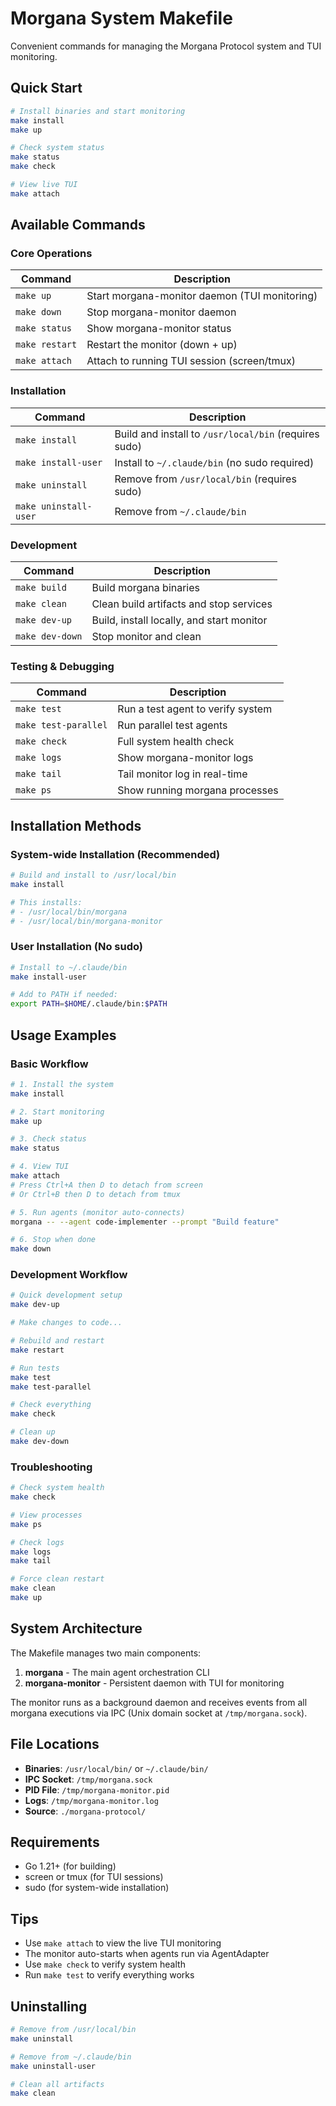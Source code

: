 # Morgana System Makefile

Convenient commands for managing the Morgana Protocol system and TUI monitoring.

## Quick Start

```bash
# Install binaries and start monitoring
make install
make up

# Check system status
make status
make check

# View live TUI
make attach
```

## Available Commands

### Core Operations

| Command        | Description                                   |
| -------------- | --------------------------------------------- |
| `make up`      | Start morgana-monitor daemon (TUI monitoring) |
| `make down`    | Stop morgana-monitor daemon                   |
| `make status`  | Show morgana-monitor status                   |
| `make restart` | Restart the monitor (down + up)               |
| `make attach`  | Attach to running TUI session (screen/tmux)   |

### Installation

| Command               | Description                                           |
| --------------------- | ----------------------------------------------------- |
| `make install`        | Build and install to `/usr/local/bin` (requires sudo) |
| `make install-user`   | Install to `~/.claude/bin` (no sudo required)         |
| `make uninstall`      | Remove from `/usr/local/bin` (requires sudo)          |
| `make uninstall-user` | Remove from `~/.claude/bin`                           |

### Development

| Command         | Description                               |
| --------------- | ----------------------------------------- |
| `make build`    | Build morgana binaries                    |
| `make clean`    | Clean build artifacts and stop services   |
| `make dev-up`   | Build, install locally, and start monitor |
| `make dev-down` | Stop monitor and clean                    |

### Testing & Debugging

| Command              | Description                       |
| -------------------- | --------------------------------- |
| `make test`          | Run a test agent to verify system |
| `make test-parallel` | Run parallel test agents          |
| `make check`         | Full system health check          |
| `make logs`          | Show morgana-monitor logs         |
| `make tail`          | Tail monitor log in real-time     |
| `make ps`            | Show running morgana processes    |

## Installation Methods

### System-wide Installation (Recommended)

```bash
# Build and install to /usr/local/bin
make install

# This installs:
# - /usr/local/bin/morgana
# - /usr/local/bin/morgana-monitor
```

### User Installation (No sudo)

```bash
# Install to ~/.claude/bin
make install-user

# Add to PATH if needed:
export PATH=$HOME/.claude/bin:$PATH
```

## Usage Examples

### Basic Workflow

```bash
# 1. Install the system
make install

# 2. Start monitoring
make up

# 3. Check status
make status

# 4. View TUI
make attach
# Press Ctrl+A then D to detach from screen
# Or Ctrl+B then D to detach from tmux

# 5. Run agents (monitor auto-connects)
morgana -- --agent code-implementer --prompt "Build feature"

# 6. Stop when done
make down
```

### Development Workflow

```bash
# Quick development setup
make dev-up

# Make changes to code...

# Rebuild and restart
make restart

# Run tests
make test
make test-parallel

# Check everything
make check

# Clean up
make dev-down
```

### Troubleshooting

```bash
# Check system health
make check

# View processes
make ps

# Check logs
make logs
make tail

# Force clean restart
make clean
make up
```

## System Architecture

The Makefile manages two main components:

1. **morgana** - The main agent orchestration CLI
2. **morgana-monitor** - Persistent daemon with TUI for monitoring

The monitor runs as a background daemon and receives events from all morgana
executions via IPC (Unix domain socket at `/tmp/morgana.sock`).

## File Locations

- **Binaries**: `/usr/local/bin/` or `~/.claude/bin/`
- **IPC Socket**: `/tmp/morgana.sock`
- **PID File**: `/tmp/morgana-monitor.pid`
- **Logs**: `/tmp/morgana-monitor.log`
- **Source**: `./morgana-protocol/`

## Requirements

- Go 1.21+ (for building)
- screen or tmux (for TUI sessions)
- sudo (for system-wide installation)

## Tips

- Use `make attach` to view the live TUI monitoring
- The monitor auto-starts when agents run via AgentAdapter
- Use `make check` to verify system health
- Run `make test` to verify everything works

## Uninstalling

```bash
# Remove from /usr/local/bin
make uninstall

# Remove from ~/.claude/bin
make uninstall-user

# Clean all artifacts
make clean
```
